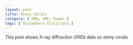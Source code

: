 ```yaml
---
layout: post
title: Stony Corals
category: [ XRD, XRF, Raman ]
tags: [ Stylophora Pistillata ]
---
```


This post shows X-ray diffraction (XRD) data on stony corals
